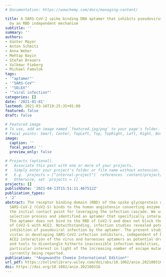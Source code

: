 ```yaml
---
# Documentation: https://wowchemy.com/docs/managing-content/

title: A SARS-CoV-2 spike binding DNA aptamer that inhibits pseudovirus infection
  by an RBD independent mechanism
subtitle: ''
summary: ''
authors:
- Günter Mayer
- Anton Schmitz
- Anna Weber
- Mehtap Bayin
- Stefan Breuers
- Volkmar Fieberg
- Michael Famulok
tags:
- '"aptamer"'
- '"SARS-CoV"'
- '"SELEX"'
- '"viral infection"'
categories: []
date: '2021-01-01'
lastmod: 2021-03-16T19:25:35+01:00
featured: false
draft: false

# Featured image
# To use, add an image named `featured.jpg/png` to your page's folder.
# Focal points: Smart, Center, TopLeft, Top, TopRight, Left, Right, BottomLeft, Bottom, BottomRight.
image:
  caption: ''
  focal_point: ''
  preview_only: false

# Projects (optional).
#   Associate this post with one or more of your projects.
#   Simply enter your project's folder or file name without extension.
#   E.g. `projects = ["internal-project"]` references `content/project/deep-learning/index.md`.
#   Otherwise, set `projects = []`.
projects: []
publishDate: '2021-04-13T15:51:11.467512Z'
publication_types:
- '2'
abstract: The receptor binding domain (RBD) of the spike glycoprotein of the coronavirus
  SARS-CoV-2 (CoV2-S) binds to the human angiotensin converting enzyme 2 (ACE2) representing
  the initial contact point for leveraging the infection cascade. We used an automated
  selection process and identified an aptamer that specifically interacts with CoV2-S.
  The aptamer does not bind to the RBD of CoV2-S and does not block the interaction
  of CoV2-S with ACE2. Notwithstanding, infection studies revealed potent and specific
  inhibition of pseudoviral infection by the aptamer. The present study opens up new
  vistas in developing SARS-CoV2 infection inhibitors, independent of blocking the
  ACE2 interaction of the virus and harnesses aptamers as potential drug candidates
  and tools to disentangle hitherto inaccessible infection modalities, which is of
  particular interest in light of the increasing number of escape mutants that are
  currently being reported.
publication: '*Angewandte Chemie International Edition*'
url_pdf: https://onlinelibrary.wiley.com/doi/abs/10.1002/anie.202100316
doi: https://doi.org/10.1002/anie.202100316
---
```

